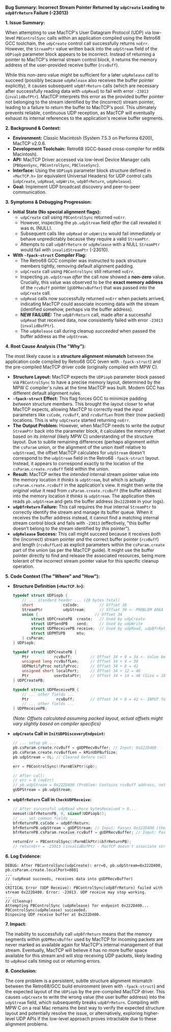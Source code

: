 **Bug Summary: Incorrect Stream Pointer Returned by `udpCreate` Leading to `udpBfrReturn` Failure (-23013)**

**1. Issue Summary:**

When attempting to use MacTCP's User Datagram Protocol (UDP) via low-level `PBControlSync` calls within an application compiled using the Retro68 GCC toolchain, the `udpCreate` control call successfully returns `noErr`. However, the `StreamPtr` value written back into the `udpStream` field of the `UDPiopb` parameter block appears to be incorrect. Instead of returning a pointer to MacTCP's internal stream control block, it returns the memory address of the user-provided receive buffer (`rcvBuff`).

While this non-zero value might be sufficient for a later `udpRelease` call to succeed (possibly because `udpRelease` also receives the buffer pointer explicitly), it causes subsequent `udpBfrReturn` calls (which are necessary after successfully reading data with `udpRead`) to fail with error `-23013` (`invalidBufPtr`). MacTCP interprets this error as the provided buffer pointer not belonging to the stream identified by the (incorrect) stream pointer, leading to a failure to return the buffer to MacTCP's pool. This ultimately prevents reliable, continuous UDP reception, as MacTCP will eventually exhaust its internal references to the application's receive buffer segments.

**2. Background & Context:**

*   **Environment:** Classic Macintosh (System 7.5.3 on Performa 6200), MacTCP v2.0.6.
*   **Development Toolchain:** Retro68 (GCC-based cross-compiler for m68k Macintosh).
*   **API:** MacTCP Driver accessed via low-level Device Manager calls (`PBOpenSync`, `PBControlSync`, `PBCloseSync`).
*   **Interface:** Using the `UDPiopb` parameter block structure defined in `<MacTCP.h>` (or equivalent Universal Headers) for UDP control calls (`udpCreate`, `udpRead`, `udpWrite`, `udpBfrReturn`, `udpRelease`).
*   **Goal:** Implement UDP broadcast discovery and peer-to-peer communication.

**3. Symptoms & Debugging Progression:**

*   **Initial State (No special alignment flags):**
    *   `udpCreate` call using `PBControlSync` returned `noErr`.
    *   However, inspecting the `pb.udpStream` field *after* the call revealed it was `0L` (NULL).
    *   Subsequent calls like `udpRead` or `udpWrite` would fail immediately or behave unpredictably because they require a valid `StreamPtr`.
    *   Attempts to call `udpBfrReturn` or `udpRelease` with a NULL `StreamPtr` would fail with `invalidStreamPtr` (-23010).
*   **With `-fpack-struct` Compiler Flag:**
    *   The Retro68 GCC compiler was instructed to pack structure members tightly, removing default alignment padding.
    *   `udpCreate` call using `PBControlSync` still returned `noErr`.
    *   Inspecting `pb.udpStream` *after* the call now showed a **non-zero** value. Crucially, this value was observed to be the **exact memory address** of the `rcvBuff` pointer (`gUDPRecvBuffer`) that was passed *into* the `udpCreate` call.
    *   `udpRead` calls now successfully returned `noErr` when packets arrived, indicating MacTCP could associate incoming data with the stream (identified somehow, perhaps via the buffer address).
    *   **NEW FAILURE:** The `udpBfrReturn` call, made after a successful `udpRead` that received data, now consistently failed with error `-23013` (`invalidBufPtr`).
    *   The `udpRelease` call during cleanup *succeeded* when passed the buffer address as the `udpStream`.

**4. Root Cause Analysis (The "Why"):**

The most likely cause is a **structure alignment mismatch** between the application code compiled by Retro68 GCC (even with `-fpack-struct`) and the pre-compiled MacTCP driver code (originally compiled with MPW C).

*   **Structure Layout:** MacTCP expects the `UDPiopb` parameter block passed via `PBControlSync` to have a precise memory layout, determined by the MPW C compiler's rules at the time MacTCP was built. Modern GCC has different default alignment rules.
*   **`-fpack-struct` Effect:** This flag forces GCC to minimize padding *between* structure members. This brought the layout *closer* to what MacTCP expects, allowing MacTCP to correctly read the *input* parameters like `csCode`, `rcvBuff`, and `rcvBuffLen` from their (now packed) locations. This is why `udpCreate` started returning `noErr`.
*   **The Output Problem:** However, when MacTCP needs to write the *output* `StreamPtr` back into the parameter block, it calculates the memory offset based on its *internal* (likely MPW C) understanding of the structure layout. Due to subtle remaining differences (perhaps alignment *within* the `csParam` union, or the alignment of the union itself relative to `udpStream`), the offset MacTCP calculates for `udpStream` doesn't correspond to the `udpStream` field in the Retro68 `-fpack-struct` layout. Instead, it appears to correspond exactly to the location of the `csParam.create.rcvBuff` field within the union.
*   **Result:** MacTCP writes the *intended* internal stream pointer value into the memory location it *thinks* is `udpStream`, but which is actually `csParam.create.rcvBuff` in the application's view. It might then write the *original value* it read from `csParam.create.rcvBuff` (the buffer address) into the memory location it *thinks* is `udpStream`. The application then reads `pb.udpStream` and gets the buffer address (`0x222D400` in your logs).
*   **`udpBfrReturn` Failure:** This call requires the *true* internal `StreamPtr` to correctly identify the stream and manage its buffer queue. When it receives the buffer address instead, it cannot find a matching internal stream control block and fails with `-23013` (effectively, "this buffer doesn't belong to the stream identified by *this* pointer").
*   **`udpRelease` Success:** This call might succeed because it receives *both* the (incorrect) stream pointer *and* the correct buffer pointer (`rcvBuff`) and length (`rcvBuffLen`) as explicit parameters within the `csParam.create` part of the union (as per the MacTCP guide). It might use the buffer pointer directly to find and release the associated resources, being more tolerant of the incorrect stream pointer value for this specific cleanup operation.

**5. Code Context (The "Where" and "How"):**

*   **Structure Definition (`<MacTCP.h>`):**

    ```c
    typedef struct UDPiopb {
        // ... standard header ... (28 bytes total)
        short             csCode;         // Offset 28
        StreamPtr         udpStream;      // Offset 30 <- PROBLEM AREA (Output for Create, Input for others)
        union {                         // Offset 34
            struct UDPCreatePB  create;   // Used by udpCreate
            struct UDPSendPB    send;     // Used by udpWrite
            struct UDPReceivePB receive;  // Used by udpRead, udpBfrReturn
            struct UDPMTUPB     mtu;
        } csParam;
    } UDPiopb;

    typedef struct UDPCreatePB {
        Ptr           rcvBuff;        // Offset 34 + 0 = 34 <- Value being returned in udpStream?
        unsigned long rcvBuffLen;     // Offset 34 + 4 = 38
        UDPNotifyProc notifyProc;     // Offset 34 + 8 = 42
        unsigned short localPort;     // Offset 34 + 12 = 46
        Ptr           userDataPtr;    // Offset 34 + 14 = 48 (Size = 18 bytes)
    } UDPCreatePB;

    typedef struct UDPReceivePB {
        // ... other fields ...
        Ptr            rcvBuff;       // Offset 34 + 8 = 42 <- INPUT for udpBfrReturn
        // ... other fields ...
    } UDPReceivePB;
    ```
    *(Note: Offsets calculated assuming packed layout, actual offsets might vary slightly based on compiler specifics)*

*   **`udpCreate` Call in `InitUDPDiscoveryEndpoint`:**

    ```c
    // ... setup pb ...
    pb.csParam.create.rcvBuff = gUDPRecvBuffer; // Input: 0x222D400
    pb.csParam.create.rcvBuffLen = kMinUDPBufSize;
    pb.udpStream = 0L; // Cleared before call

    err = PBControlSync((ParmBlkPtr)&pb);

    // After call:
    // err = 0 (noErr)
    // pb.udpStream = 0x222D400 (Problem: Contains rcvBuff address, not internal stream ptr)
    gUDPStream = pb.udpStream;
    ```

*   **`udpBfrReturn` Call in `CheckUDPReceive`:**

    ```c
    // After successful udpRead where bytesReceived > 0...
    memset(&bfrReturnPB, 0, sizeof(UDPiopb));
    // ... set common fields ...
    bfrReturnPB.csCode = udpBfrReturn;
    bfrReturnPB.udpStream = gUDPStream; // Input: Passes 0x222D400 (the buffer address)
    bfrReturnPB.csParam.receive.rcvBuff = gUDPRecvBuffer; // Input: Passes 0x222D400

    returnErr = PBControlSync((ParmBlkPtr)&bfrReturnPB);
    // returnErr = -23013 (invalidBufPtr - MacTCP doesn't associate stream '0x222D400' with buffer '0x222D400')
    ```

**6. Log Evidence:**

```
DEBUG: After PBControlSync(udpCreate): err=0, pb.udpStream=0x222D400, pb.csParam.create.localPort=8081
...
// (udpRead succeeds, receives data into gUDPRecvBuffer)
...
CRITICAL Error (UDP Receive): PBControlSync(udpBfrReturn) failed with stream 0x222D400. Error: -23013. UDP receive may stop working.
...
// (Cleanup)
Attempting PBControlSync (udpRelease) for endpoint 0x222D400...
PBControlSync(udpRelease) succeeded.
Disposing UDP receive buffer at 0x222D400.
```

**7. Impact:**

The inability to successfully call `udpBfrReturn` means that the memory segments within `gUDPRecvBuffer` used by MacTCP for incoming packets are never marked as available again for MacTCP's internal management of that stream. Eventually, MacTCP will believe it has no more buffer space available for this stream and will stop receiving UDP packets, likely leading to `udpRead` calls timing out or returning errors.

**8. Conclusion:**

The core problem is a persistent, subtle structure alignment mismatch between the Retro68/GCC build environment (even with `-fpack-struct`) and the expected layout of the `UDPiopb` by the pre-compiled MacTCP driver. This causes `udpCreate` to write the wrong value (the user buffer address) into the `udpStream` field, which subsequently breaks `udpBfrReturn`. Compiling with MPW C on a real Mac remains the best way to verify the expected structure layout and potentially resolve the issue, or alternatively, exploring higher-level UDP APIs if the low-level approach proves intractable due to these alignment problems.